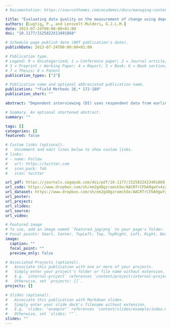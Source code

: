 ```yaml
---
# Documentation: https://sourcethemes.com/academic/docs/managing-content/

title: "Evaluating data quality on the measurement of change using dependent interviewing"
authors: [Lugtig, P., and Lensvelt-Mulders, G.J.L.M.]
date: 2013-07-24T00:00:00+01:00
doi: "10.1177/1525822X13491860"

# Schedule page publish date (NOT publication's date).
publishDate: 2013-07-24T00:00:00+01:00

# Publication type.
# Legend: 0 = Uncategorized; 1 = Conference paper; 2 = Journal article;
# 3 = Preprint / Working Paper; 4 = Report; 5 = Book; 6 = Book section;
# 7 = Thesis; 8 = Patent
publication_types: ["2"]

# Publication name and optional abbreviated publication name.
publication: "*Field Methods 26,* 172-189"
publication_short: ""

abstract: "Dependent interviewing (DI) uses respondent data from earlier waves in panel surveys to improve the data quality of change estimates. Apart from a positive effect on data quality through reducing overestimations of change, DI could also affect data quality negatively when it leads to satisficing and an overestimation of stability between waves. In this article, we experimentally test two frequently used DI designs under different levels of measurement error. Our data consist of income reports from a four-wave panel survey conducted in the Netherlands. The effects of our experiment on data quality are modeled with a quasi-simplex structure to enable the decomposition of variances into measurement errors and true change. Our main conclusion is that there is some risk of a negative effect on data quality for proactive DI but not for reactive DI."

# Summary. An optional shortened abstract.
summary: ""

tags: []
categories: []
featured: false

# Custom links (optional).
#   Uncomment and edit lines below to show custom links.
# links:
# - name: Follow
#   url: https://twitter.com
#   icon_pack: fab
#   icon: twitter

url_pdf: https://journals.sagepub.com/doi/pdf/10.1177/1525822X13491860
url_code: https://www.dropbox.com/sh/em2g48gzramck5e/AACRTrCFbA9gwYx4xZDIOg7-a?dl=0
url_dataset: https://www.dropbox.com/sh/em2g48gzramck5e/AACRTrCFbA9gwYx4xZDIOg7-a?dl=0
url_poster:
url_project:
url_slides:
url_source:
url_video:

# Featured image
# To use, add an image named `featured.jpg/png` to your page's folder. 
# Focal points: Smart, Center, TopLeft, Top, TopRight, Left, Right, BottomLeft, Bottom, BottomRight.
image:
  caption: ""
  focal_point: ""
  preview_only: false

# Associated Projects (optional).
#   Associate this publication with one or more of your projects.
#   Simply enter your project's folder or file name without extension.
#   E.g. `internal-project` references `content/project/internal-project/index.md`.
#   Otherwise, set `projects: []`.
projects: []

# Slides (optional).
#   Associate this publication with Markdown slides.
#   Simply enter your slide deck's filename without extension.
#   E.g. `slides: "example"` references `content/slides/example/index.md`.
#   Otherwise, set `slides: ""`.
slides: ""
---
```

